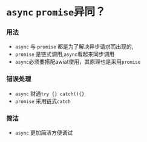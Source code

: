 # `async` `promise`异同？
### 用法
- `async` 与 `promise` 都是为了解决异步请求而出现的,
- `promise` 是链式调用,`async`看起来同步调用
- `async`必须要搭配awiat使用，其原理也是采用`promise`
### 错误处理
- `async` 财通`try {} catch(){}`
- `promise` 采用链式`catch`
### 简洁
- `async` 更加简洁方便调试
